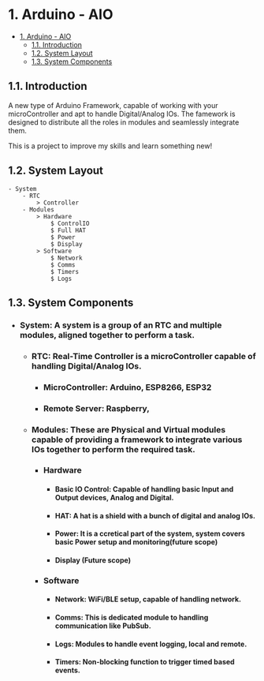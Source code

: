 # 1. Arduino - AIO

+ [1. Arduino - AIO](#1-arduino---aio)
   + [1.1. Introduction](#11-introduction)
   + [1.2. System Layout](#12-system-layout)
   + [1.3. System Components](#13-system-components)

<!-- ## 1.1. File tree 
├─ include
│  ├─ Alert.h
│  ├─ ControlIO.h
│  ├─ Hardware.cpp
│  ├─ Hardware.h
│  ├─ Logging.h
│  ├─ README
│  ├─ enum.h
│  ├─ rtc.cpp
│  └─ rtc_config.h
├─ lib
│  └─ README
├─ platformio.ini
├─ src
│  ├─ aio.drawio
│  ├─ main.cpp
│  └─ scratchPad.md
└─ test
   └─ README -->


## 1.1. Introduction

A new type of Arduino Framework, capable of working with your microController and apt to handle Digital/Analog IOs. The famework is designed to distribute all the roles in modules and seamlessly integrate them.

This is a project to improve my skills and learn something new!

## 1.2. System Layout

```
- System
    - RTC
        > Controller
    - Modules
        > Hardware
            $ ControlIO
            $ Full HAT
            $ Power
            $ Display
        > Software
            $ Network
            $ Comms
            $ Timers
            $ Logs
```

## 1.3. System Components
- ### System: A system is a group of an RTC and multiple modules, aligned together to perform a task.

    - ### RTC: Real-Time Controller is a microController capable of handling Digital/Analog IOs.
        -   ### MicroController: Arduino, ESP8266, ESP32
        -   ### Remote Server: Raspberry, 
    - ### Modules: These are Physical and Virtual modules capable of providing a framework to integrate various IOs together to perform the required task.
        - ### Hardware
            - #### Basic IO Control: Capable of handling basic Input and Output devices, Analog and Digital.
            - #### HAT: A hat is a shield with a bunch of digital and analog IOs.
            - #### Power: It is a ccretical part of the system, system covers basic Power setup and monitoring(future scope)
            - #### Display (Future scope)
        - ### Software
            - #### Network: WiFi/BLE setup, capable of handling network.
            - #### Comms: This is dedicated module to handling communication like PubSub.
            - #### Logs: Modules to handle event logging, local and remote.
            - #### Timers: Non-blocking function to trigger timed based events.

<!-- ## 1.3. How does it work? -->

